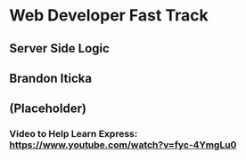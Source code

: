 # Web Developer Fast Track
## Server Side Logic
## Brandon Iticka
## (Placeholder)
### Video to Help Learn Express: https://www.youtube.com/watch?v=fyc-4YmgLu0